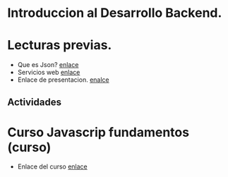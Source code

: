 # Introduccion al Desarrollo Backend.
# Lecturas previas.
- Que es Json? [enlace](./Resources/JSON.md)
- Servicios web [enlace](./Resources/serviciosWeb.md)
- Enlace de presentacion. [enalce](https://contents-pasantia.github.io/content3/slides/introduccionDevBackend.html)
## Actividades 



# Curso Javascrip fundamentos (curso)
- Enlace del curso [enlace](https://drive.google.com/drive/folders/1PnZTvkmQ2HOWWQpGvmtzNaZhw3aXbCIa?usp=sharing)